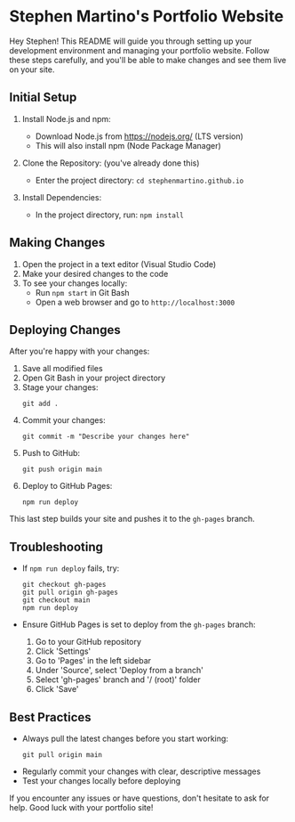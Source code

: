 # Stephen Martino's Portfolio Website

Hey Stephen! This README will guide you through setting up your development environment and managing your portfolio website. Follow these steps carefully, and you'll be able to make changes and see them live on your site.

## Initial Setup

1. Install Node.js and npm:
   - Download Node.js from https://nodejs.org/ (LTS version)
   - This will also install npm (Node Package Manager)

2. Clone the Repository: (you've already done this)
   - Enter the project directory: `cd stephenmartino.github.io`

3. Install Dependencies:
   - In the project directory, run: `npm install`

## Making Changes

1. Open the project in a text editor (Visual Studio Code)
2. Make your desired changes to the code
3. To see your changes locally:
   - Run `npm start` in Git Bash
   - Open a web browser and go to `http://localhost:3000`

## Deploying Changes

After you're happy with your changes:

1. Save all modified files
2. Open Git Bash in your project directory
3. Stage your changes:
   ```
   git add .
   ```
4. Commit your changes:
   ```
   git commit -m "Describe your changes here"
   ```
5. Push to GitHub:
   ```
   git push origin main
   ```
6. Deploy to GitHub Pages:
   ```
   npm run deploy
   ```

This last step builds your site and pushes it to the `gh-pages` branch.

## Troubleshooting

- If `npm run deploy` fails, try:
  ```
  git checkout gh-pages
  git pull origin gh-pages
  git checkout main
  npm run deploy
  ```

- Ensure GitHub Pages is set to deploy from the `gh-pages` branch:
  1. Go to your GitHub repository
  2. Click 'Settings'
  3. Go to 'Pages' in the left sidebar
  4. Under 'Source', select 'Deploy from a branch'
  5. Select 'gh-pages' branch and '/ (root)' folder
  6. Click 'Save'

## Best Practices

- Always pull the latest changes before you start working:
  ```
  git pull origin main
  ```
- Regularly commit your changes with clear, descriptive messages
- Test your changes locally before deploying


If you encounter any issues or have questions, don't hesitate to ask for help. Good luck with your portfolio site!
